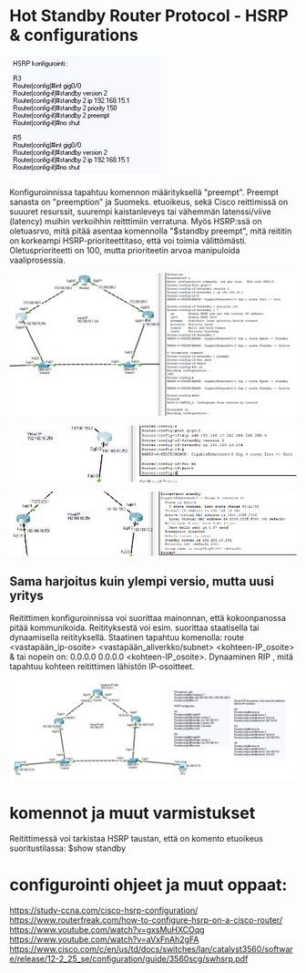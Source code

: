 # Hot Standby Router Protocol - HSRP & configurations

![alt text](images/HSRP-sampleConf.PNG?raw=true)

Konfiguroinnissa tapahtuu komennon määrityksellä "preempt". Preempt sanasta on "preemption" ja Suomeks. etuoikeus, sekä Cisco reittimissä on suuuret resurssit, suurempi kaistanleveys tai vähemmän latenssi/viive (latency) muihin verkoihhin reitttimiin verratuna. Myös HSRP:ssä on oletuasrvo, mitä pitää asentaa komennolla "$standby preempt", mitä reititin on korkeampi HSRP-prioriteettitaso, että voi toimia välittömästi. Oletusprioriteetti on 100, mutta prioriteetin arvoa manipuloida vaaliprosessia.

![alt text](images/HSRP-conf-1.PNG?raw=true)

![alt text](images/HSRP-conf-2.PNG?raw=true)

![alt text](images/HSRP-conf-3.PNG?raw=true)

<h2> Sama harjoitus kuin ylempi versio, mutta uusi yritys </h2>

Reitittimen konfiguroinnissa voi suorittaa mainonnan, että kokoonpanossa pitää kommunikoida. Reitityksestä voi esim. suorittaa staatisella tai dynaamisella reitityksellä. Staatinen tapahtuu komenolla: route <vastapään_ip-osoite> <vastapään_aliverkko/subnet> <kohteen-IP_osoite> & tai nopein on: 0.0.0.0 0.0.0.0 <kohteen-IP_osoite>. Dynaaminen  RIP , mitä tapahtuu kohteen reitittimen lähistön IP-osoitteet.

![alt text](images/HSRP-confi-1.PNG?raw=true)

# komennot ja muut varmistukset

Reitittimessä voi tarkistaa HSRP taustan, että on komento etuoikeus suoritustilassa:
$show standby

# configurointi ohjeet ja muut oppaat:
https://study-ccna.com/cisco-hsrp-configuration/ <br>
https://www.routerfreak.com/how-to-configure-hsrp-on-a-cisco-router/ <br>
https://www.youtube.com/watch?v=gxsMuHXCOqg <br>
https://www.youtube.com/watch?v=aVxFnAh2gFA <br>
https://www.cisco.com/c/en/us/td/docs/switches/lan/catalyst3560/software/release/12-2_25_se/configuration/guide/3560scg/swhsrp.pdf <br>
    <br>
